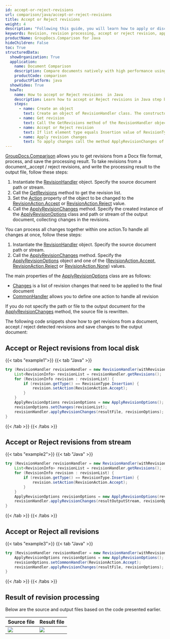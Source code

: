 ```yaml
---
id: accept-or-reject-revisions
url: comparison/java/accept-or-reject-revisions
title: Accept or Reject revisions
weight: 4
description: "Following this guide, you will learn how to apply or discard revisions found during document comparison using built-in Microsoft Word functionality."
keywords: Revision, revision processing, accept or reject revision, apply change for revision
productName: GroupDocs.Comparison for Java
hideChildren: False
toc: True
structuredData:
  showOrganization: True
  application:
    name: Document Comparison
    description: Compare documents natively with high performance using Java language and GroupDocs.Comparison for Java
    productCode: comparison
    productPlatform: java
  showVideo: True
  howTo:
    name: How to accept or Reject revisions  in Java
    description: Learn how to accept or Reject revisions in Java step by step
    steps:
      - name: Create an object
        text: Create an object of RevisionHandler class. The constructor takes the revision path or the revision file stream.
      - name: Get revision
        text: Call the GetRevisions method of the RevisionHandler object and asign the value to RevisionInfo list.
      - name: Accept or Reject revision
        text: If list element type equals Insertion value of RevisionType enum then Accept value of the RevisionAction enum asign to Action field of the element.
      - name: Apply revision changes
        text: To apply changes call the method ApplyRevisionChanges of the RevisionHandler object. The method takes a file path parameter of the resulting file and object of ApplyRevisionOptions class which should contains a Changes field initialised by RevisionInfo list.
---
```


[GroupDocs.Comparison](https://products.groupdocs.com/comparison/java) allows you to get revisions from a Docx file format, process, and save the processing result.
To take revisions from a document,_accept / reject revisions, and write the processing result to the output file, follow these steps:

1.  Instantiate the [RevisionHandler](https://reference.groupdocs.com/comparison/java/groupdocs.comparison.words.revision/revisionhandler) object. Specify the source document path or stream.
2.  Call the [GetRevisions](https://reference.groupdocs.com/comparison/java/groupdocs.comparison.words.revision/revisionhandler/methods/getrevisions) method to get the revision list.
3.  Set the [Action](https://reference.groupdocs.com/comparison/java/groupdocs.comparison.words.revision/revisioninfo/properties/action) property of the object to be changed to the [RevisionAction.Accept](https://reference.groupdocs.com/comparison/java/groupdocs.comparison.words.revision/revisionaction) or [RevisionAction.Reject](https://reference.groupdocs.com/comparison/java/groupdocs.comparison.words.revision/revisionaction) value.
4.  Call the [ApplyRevisionChanges](https://reference.groupdocs.com/comparison/java/groupdocs.comparison.words.revision/revisionhandler/methods/applyrevisionchanges/index) method. Specify the created instance of the [ApplyRevisionOptions](https://reference.groupdocs.com/comparison/java/groupdocs.comparison.words.revision/applyrevisionoptions) class and path or stream of the output document, collecting changes in the revisions.

You can process all changes together within one action.To handle all changes at once, follow these steps:

1.  Instantiate the [RevisionHandler](https://reference.groupdocs.com/comparison/java/groupdocs.comparison.words.revision/revisionhandler) object. Specify the source document path or stream.
2.  Call the [ApplyRevisionChanges](https://reference.groupdocs.com/comparison/java/groupdocs.comparison.words.revision/revisionhandler/methods/applyrevisionchanges/index) method. Specify the [ApplyRevisionOptions](https://reference.groupdocs.com/comparison/java/groupdocs.comparison.words.revision/applyrevisionoptions) object and one of the ([RevisionAction.Accept](https://reference.groupdocs.com/comparison/java/groupdocs.comparison.words.revision/revisionaction), [RevisionAction.Reject](https://reference.groupdocs.com/comparison/java/groupdocs.comparison.words.revision/revisionaction) or [RevisionAction.None](https://reference.groupdocs.com/comparison/java/groupdocs.comparison.words.revision/revisionaction)) values.

The main properties of the [ApplyRevisionOptions](https://reference.groupdocs.com/comparison/java/groupdocs.comparison.words.revision/applyrevisionoptions) class are as follows:

*   [Changes](https://reference.groupdocs.com/comparison/java/groupdocs.comparison.words.revision/applyrevisionoptions/properties/changes) is a list of revision changes that need to be applied to the final document
*   [CommonHandler](https://reference.groupdocs.com/comparison/java/groupdocs.comparison.words.revision/applyrevisionoptions/fields/commonhandler) allows you to define one action to handle all revision

If you do not specify the path or file to the output document for the [ApplyRevisionChanges](https://reference.groupdocs.com/comparison/java/groupdocs.comparison.words.revision/revisionhandler/methods/applyrevisionchanges) method, the source file is rewritten.

The following code snippets show how to get revisions from a document, accept / reject detected revisions and save changes to the output document:

## Accept or Reject revisions from local disk

{{< tabs "example1">}}
{{< tab "Java" >}}
```java
try (RevisionHandler revisionHandler = new RevisionHandler(withRevisionFile)) {
    List<RevisionInfo> revisionList = revisionHandler.getRevisions();
    for (RevisionInfo revision : revisionList) {
        if (revision.getType() == RevisionType.Insertion) {
            revision.setAction(RevisionAction.Accept);
        }
    }
    ApplyRevisionOptions revisionOptions = new ApplyRevisionOptions();
    revisionOptions.setChanges(revisionList);
    revisionHandler.applyRevisionChanges(resultFile, revisionOptions);
}
```
{{< /tab >}}
{{< /tabs >}}

## Accept or Reject revisions from stream

{{< tabs "example2">}}
{{< tab "Java" >}}
```java
try (RevisionHandler revisionHandler = new RevisionHandler(withRevisionInputStream)) {
    List<RevisionInfo> revisionList = revisionHandler.getRevisions();
    for (RevisionInfo revision : revisionList) {
        if (revision.getType() == RevisionType.Insertion) {
            revision.setAction(RevisionAction.Accept);
        }
    }
    ApplyRevisionOptions revisionOptions = new ApplyRevisionOptions(revisionList);
    revisionHandler.applyRevisionChanges(resultOutputStream, revisionOptions);
}
```
{{< /tab >}}
{{< /tabs >}}

## Accept or Reject all revisions

{{< tabs "example3">}}
{{< tab "Java" >}}
```java
try (RevisionHandler revisionHandler = new RevisionHandler(withRevisionFile)) {
    ApplyRevisionOptions revisionOptions = new ApplyRevisionOptions();
    revisionOptions.setCommonHandler(RevisionAction.Accept);
	revisionHandler.applyRevisionChanges(resultFile, revisionOptions);
}
```
{{< /tab >}}
{{< /tabs >}}

## Result of revision processing

Below are the source and output files based on the code presented earlier.

| Source file                                   | Result file                                          |
| --------------------------------------------- | ---------------------------------------------------- |
| ![](/comparison/java/images/revision-file.png) | ![](/comparison/java/images/result-revision-file.png) |
